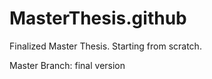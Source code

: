 MasterThesis.github
===================

Finalized Master Thesis. Starting from scratch.

Master Branch: final version
